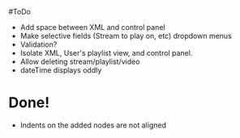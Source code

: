 #ToDo

* Add space between XML and control panel
* Make selective fields (Stream to play on, etc) dropdown menus
* Validation?
* Isolate XML, User's playlist view, and control panel.
* Allow deleting stream/playlist/video
* dateTime displays oddly

# Done!
* Indents on the added nodes are not aligned
